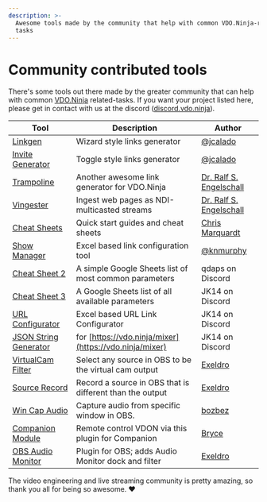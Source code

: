 ```yaml
---
description: >-
  Awesome tools made by the community that help with common VDO.Ninja-related
  tasks
---
```


# Community contributed tools

There's some tools out there made by the greater community that can help with common [VDO.Ninja](https://vdo.ninja/) related-tasks. If you want your project listed here, please get in contact with us at the discord ([discord.vdo.ninja](https://discord.vdo.ninja)).

| Tool                                                                                                                             | Description                                              | Author                                                                                       |
| -------------------------------------------------------------------------------------------------------------------------------- | -------------------------------------------------------- | -------------------------------------------------------------------------------------------- |
| [Linkgen](https://linkgen.vdo.ninja/)                                                                                            | Wizard style links generator                             | [@jcalado](https://github.com/jcalado/)                                                      |
| [Invite Generator](https://invite.vdo.ninja/)                                                                                    | Toggle style links generator                             | [@jcalado](https://github.com/jcalado/)                                                      |
| [Trampoline](https://rse.github.io/vdo-ninja-trampoline/)                                                                        | Another awesome link generator for VDO.Ninja             | [Dr. Ralf S. Engelschall](https://github.com/rse)                                            |
| [Vingester](https://vingester.app/)                                                                                              | Ingest web pages as NDI-multicasted streams              | [Dr. Ralf S. Engelschall](https://github.com/rse)                                            |
| [Cheat Sheets](https://github.com/steveseguin/obsninja/blob/quickstart/README.md)                                                | Quick start guides and cheat sheets                      | [Chris Marquardt](https://chrismarquardt.com/)                                               |
| [Show Manager](https://github.com/knmurphy/show-manager-obsn)                                                                    | Excel based link configuration tool                      | [@knmurphy](https://github.com/knmurphy)                                                     |
| [Cheat Sheet 2](https://docs.google.com/spreadsheets/d/15xPoTeLnOufB2VCRm-Aj-uP9KCMWMiLTxxypcwEyVsc/edit?usp=sharing)            | A simple Google Sheets list of most common parameters    | qdaps on Discord                                                                             |
| [Cheat Sheet 3](https://docs.google.com/spreadsheets/d/1rNPus\_c6fLwNIKOr1WCZZVMRWtlNJttUNtvvelInuRU)                            | A Google Sheets list of all available parameters         | JK14 on Discord                                                                              |
| [URL Configurator](https://drive.google.com/file/d/1A7qiFACoCxk9J-uTv9yyZa5yQWzFol8l/view?usp=sharing)                           | Excel based URL Link Configurator                        | JK14 on Discord                                                                              |
| [JSON String Generator](https://docs.google.com/spreadsheets/d/1cHBTfni-Os3SAITsXrrNJ3qVCMVjunuW3xugvw1dykw/edit#gid=2139489146) | for [https://vdo.ninja/mixer](https://vdo.ninja/mixer)   | JK14 on Discord                                                                              |
| [VirtualCam Filter](https://github.com/exeldro/obs-virtual-cam-filter)                                                           | Select any source in OBS to be the virtual cam output    | [Exeldro](https://obsproject.com/forum/members/exeldro.128836/)                              |
| [Source Record](https://obsproject.com/forum/resources/source-record.1285/)                                                      | Record a source in OBS that is different than the output | [Exeldro](https://obsproject.com/forum/members/exeldro.128836/)                              |
| [Win Cap Audio](https://obsproject.com/forum/resources/win-capture-audio.1338/)                                                  | Capture audio from specific window in OBS.               |  [bozbez](https://obsproject.com/forum/members/bozbez.344203/)                               |
| [Companion Module](https://github.com/bitfocus/companion-module-vdo-ninja)                                                       | Remote control VDON via this plugin for Companion        | [Bryce](https://github.com/bitfocus/companion-module-vdo-ninja/commits?author=bryce-seifert) |
| [OBS Audio Monitor](https://obsproject.com/forum/resources/audio-monitor.1186/)                                                  | Plugin for OBS; adds Audio Monitor dock and filter       | [Exeldro](https://obsproject.com/forum/members/exeldro.128836/)                              |

The video engineering and live streaming community is pretty amazing, so thank you all for being so awesome. ♥
